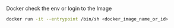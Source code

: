 
Docker check the env or login to the Image 
```bash
docker run -it --entrypoint /bin/sh <docker_image_name_or_id>
```

